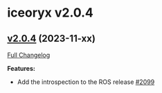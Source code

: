 # iceoryx v2.0.4

## [v2.0.4](https://github.com/eclipse-iceoryx/iceoryx/tree/v2.0.4) (2023-11-xx)

[Full Changelog](https://github.com/eclipse-iceoryx/iceoryx/compare/v2.0.3...v2.0.4)

**Features:**

- Add the introspection to the ROS release [\#2099](https://github.com/eclipse-iceoryx/iceoryx/issues/2099)
